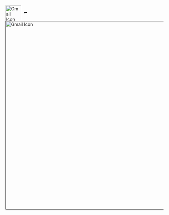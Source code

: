 <a href="mailto:k232001@nu.edu.pk" style="display: inline-flex; align-items: center; text-decoration: none;">
  <img src="https://cdn-icons-png.flaticon.com/512/5968/5968534.png" alt="Gmail Icon" width="50" height="50">
  <span style="margin-left: 8px;">⬅️</span>
</a>

<a href="">
  <img src="https://cdn-useast1.kapwing.com/static/templates/knee-surgery-tomorrow-meme-template-KAI3QQ5SCkNXSKMs-regular.jpg" alt="Gmail Icon" width="1080" height="600">
</a>


